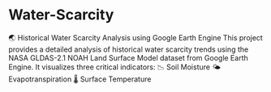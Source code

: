 # Water-Scarcity
🌏 Historical Water Scarcity Analysis using Google Earth Engine  This project provides a detailed analysis of historical water scarcity trends using the NASA GLDAS-2.1 NOAH Land Surface Model dataset from Google Earth Engine. It visualizes three critical indicators:  📉 Soil Moisture 🌤 Evapotranspiration 🌡 Surface Temperature
